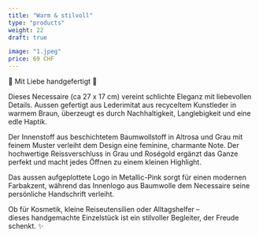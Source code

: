 ```yaml
---
title: "Warm & stilvoll"
type: "products"
weight: 22
draft: true

image: "1.jpeg"
price: 69 CHF
---
```


🌸 Mit Liebe handgefertigt 🌸

Dieses Necessaire (ca 27 x 17 cm) vereint schlichte Eleganz mit liebevollen Details. Aussen gefertigt aus Lederimitat aus recyceltem Kunstleder in warmem Braun, überzeugt es durch Nachhaltigkeit, Langlebigkeit und eine edle Haptik.

Der Innenstoff aus beschichtetem Baumwollstoff in Altrosa und Grau mit feinem Muster verleiht dem Design eine feminine, charmante Note. Der hochwertige Reissverschluss in Grau und Roségold ergänzt das Ganze perfekt und macht jedes Öffnen zu einem kleinen Highlight.

Das aussen aufgeplottete Logo in Metallic-Pink sorgt für einen modernen Farbakzent, während das Innenlogo aus Baumwolle dem Necessaire seine persönliche Handschrift verleiht.

Ob für Kosmetik, kleine Reiseutensilien oder Alltagshelfer –  
dieses handgemachte Einzelstück ist ein stilvoller Begleiter, der Freude schenkt. ✨
